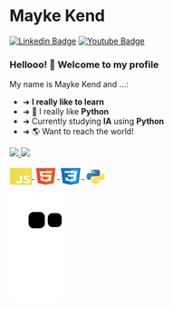 <!--
### Hi there 👋
**maykends/maykends** is a ✨ _special_ ✨ repository because its `README.md` (this file) appears on your GitHub profile.

Here are some ideas to get you started:

- 🔭 I’m currently working on ...
- 🌱 I’m currently learning ...
- 👯 I’m looking to collaborate on ...
- 🤔 I’m looking for help with ...
- 💬 Ask me about ...
- 📫 How to reach me: ...
- 😄 Pronouns: ...
- ⚡ Fun fact: ...

-->
# Mayke Kend

[![Linkedin Badge](https://img.shields.io/badge/-LinkedIn-blue?style=flat-square&logo=Linkedin&logoColor=white&link=https://www.linkedin.com/in/maykend/)](https://www.linkedin.com/in/maykend/)
[![Youtube Badge](https://img.shields.io/badge/-YouTube-c14438?style=flat-square&logo=YouTube&logoColor=white&link=https://www.youtube.com/channel/UCr_2Aj4SMJtj3UjFr5sLqTg)](https://www.youtube.com/channel/UCr_2Aj4SMJtj3UjFr5sLqTg)

### Hellooo! 👋 Welcome to my profile 

My name is Mayke Kend and ...:

 - ➜ **I really like to learn**
 - ➜  🐍 I really like **Python**
 - ➜ Currently studying **IA** using **Python**
 - ➜  🌎 Want to reach the world!

 <div>
  <a href="https://github.com/maykends/">
  <img height="180em" src="https://github-readme-stats.vercel.app/api?username=maykends&show_icons=true&theme=anuraghazra&include_all_commits=true&count_private=true"/>
  <img height="180em" src="https://github-readme-stats.vercel.app/api/top-langs/?username=maykends&layout=compact&langs_count=7&theme=anuraghazra"/>
</div>
<div style="display: inline_block"><br>
  <img align="center" alt="maykends-Js" height="30" width="40" src="https://raw.githubusercontent.com/devicons/devicon/master/icons/javascript/javascript-plain.svg">
  <img align="center" alt="maykends-HTML" height="30" width="40" src="https://raw.githubusercontent.com/devicons/devicon/master/icons/html5/html5-original.svg">
  <img align="center" alt="maykends-CSS" height="30" width="40" src="https://raw.githubusercontent.com/devicons/devicon/master/icons/css3/css3-original.svg">
  <img align="center" alt="maykends-Python" height="30" width="40" src="https://raw.githubusercontent.com/devicons/devicon/master/icons/python/python-original.svg">
 <!-- <img align="right" alt="Rafa-yoda" height="180em"   src="https://24.media.tumblr.com/tumblr_lu3yzmQcW81qd7m1so1_500.gif"> -->
</div> 
  
<div> 
 
  ![Snake animation](https://github.com/rafaballerini/rafaballerini/blob/output/github-contribution-grid-snake.svg)
 
</div>
